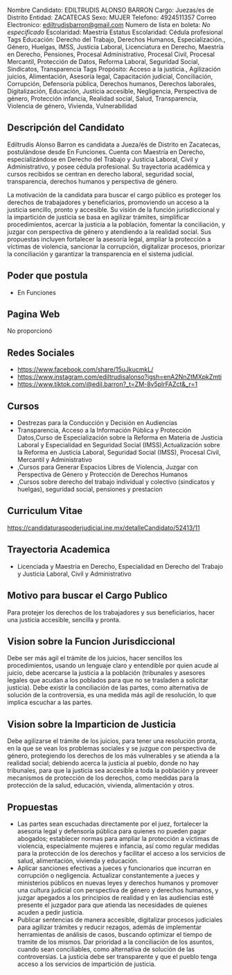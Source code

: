 Nombre Candidato: EDILTRUDIS ALONSO BARRON
Cargo: Juezas/es de Distrito
Entidad: ZACATECAS
Sexo: MUJER
Telefono: 4924511357
Correo Electronico: ediltrudisbarron@gmail.com
Numero de lista en boleta: *No especificado*
Escolaridad: Maestría
Estatus Escolaridad: Cédula profesional
Tags Educación: Derecho del Trabajo, Derechos Humanos, Especialización., Género, Huelgas, IMSS, Justicia Laboral, Licenciatura en Derecho, Maestría en Derecho, Pensiones, Procesal Administrativo, Procesal Civil, Procesal Mercantil, Protección de Datos, Reforma Laboral, Seguridad Social, Sindicatos, Transparencia
Tags Propósito: Acceso a la justicia., Agilización juicios, Alimentación, Asesoría legal, Capacitación judicial, Conciliación, Corrupción, Defensoría pública, Derechos humanos, Derechos laborales, Digitalización, Educación, Justicia accesible, Negligencia, Perspectiva de género, Protección infancia, Realidad social, Salud, Transparencia, Violencia de género, Vivienda, Vulnerabilidad


## Descripción del Candidato 

Ediltrudis Alonso Barron es candidata a Jueza/és de Distrito en Zacatecas, postulándose desde En Funciones. Cuenta con Maestría en Derecho, especializándose en Derecho del Trabajo y Justicia Laboral, Civil y Administrativo, y posee cédula profesional. Su trayectoria académica y cursos recibidos se centran en derecho laboral, seguridad social, transparencia, derechos humanos y perspectiva de género.

La motivación de la candidata para buscar el cargo público es proteger los derechos de trabajadores y beneficiarios, promoviendo un acceso a la justicia sencillo, pronto y accesible. Su visión de la función jurisdiccional y la impartición de justicia se basa en agilizar trámites, simplificar procedimientos, acercar la justicia a la población, fomentar la conciliación, y juzgar con perspectiva de género y atendiendo a la realidad social. Sus propuestas incluyen fortalecer la asesoría legal, ampliar la protección a víctimas de violencia, sancionar la corrupción, digitalizar procesos, priorizar la conciliación y garantizar la transparencia en el sistema judicial.


## Poder que postula

- En Funciones


## Pagina Web

No proporcionó


## Redes Sociales

- https://www.facebook.com/share/15uJkucmkL/
- https://www.instagram.com/ediltrudisalonso?igsh=enA2NnZtMXpkZmti
- https://www.tiktok.com/@edil.barron?_t=ZM-8v5plrFAZct&_r=1


## Cursos

- Destrezas para la Conducción y Decisión en Audiencias
- Transparencia, Acceso a la Información Pública y Protección Datos,Curso de Especialización sobre la Reforma en Materia de Justicia Laboral y Especialidad en Seguridad Social (IMSS),Actualización sobre la Reforma en Justicia Laboral, Seguridad Social (IMSS), Procesal Civil, Mercantil y Administrativo
- ,Cursos para Generar Espacios Libres de Violencia, Juzgar con Perspectiva de Género y Protección de Derechos Humanos
- ,Cursos sobre derecho del trabajo individual y colectivo (sindicatos y huelgas), seguridad social, pensiones y prestacion


## Curriculum Vitae

https://candidaturaspoderjudicial.ine.mx/detalleCandidato/52413/11


## Trayectoria Academica

- Licenciada y Maestria en Derecho, Especialidad en Derecho del Trabajo y Justicia Laboral, Civil y Administrativo


## Motivo para buscar el Cargo Publico

Para protejer los derechos de los trabajadores y sus beneficiarios, hacer una justicia accesible, sencilla y pronta.


## Vision sobre la Funcion Jurisdiccional

Debe ser más agil el trámite de los juicios, hacer sencillos los procedimientos, usando un lenguaje claro y entendible por quien acude al juicio, debe acercarse la justicia a la población (tribunales y asesores legales que acudan a los poblados para que no se trasladen a solicitar justicia). Debe existir la conciliación de las partes, como alternativa de solución de la controversia, es una medida más agil de resolución, lo que implica escuchar a las partes.


## Vision sobre la Imparticion de Justicia

Debe agilizarse el trámite de los juicios, para tener una resolución pronta, en la que se vean los problemas sociales y se juzgue con perspectiva de género, protegiendo los derechos de los más vulnerables y se atienda a la realidad social; debiendo acerca la justicia al pueblo, donde no hay tribunales, para que la justicia sea accesible a toda la población y preveer mecanismos de protección de los derechos, como medidas para la protección de la salud, educación, vivienda, alimentación y otros.


## Propuestas

- Las partes sean escuchadas directamente por el juez, fortalecer la asesoria legal y defensoría pública para quienes no pueden pagar abogados; establecer normas para ampliar la protección a víctimas de violencia, especialmente mujeres e infancia, así como regular medidas para la protección de los derechos y facilitar el acceso a los servicios de salud, alimentación, vivienda y educación.
- Aplicar sanciones efectivas a jueces y funcionarios que incurran en corrupción o negligencia. Actualizar constantemente a jueces y ministerios públicos en nuevas leyes y derechos humanos y promover una cultura judicial con perspectiva de género y derechos humanos, y juzgar apegados a los principios de realidad y en las audiencias esté presente el juzgador para que atienda las necesidades de quienes acuden a pedir justicia.
- Publicar sentencias de manera accesible, digitalizar procesos judiciales para agilizar trámites y reducir rezagos, además de implementar herramientas de análisis de casos, buscando optimizar el tiempo de tramite de los mismos. Dar prioridad a la conciliación de los asuntos, cuando sean conciliables, como alternativa de solución de las controversias. La justicia debe ser transparente y que el pueblo tenga acceso a los servicios de impartición de justicia.

